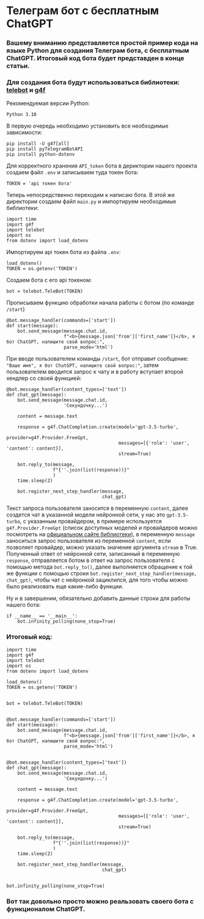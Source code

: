 # Телеграм бот с бесплатным ChatGPT
### Вашему вниманию представляется простой пример кода на языке Python для создания Телеграм бота, с бесплатным ChatGPT. Итоговый код бота будет представден в конце статьи. 
### Для создания бота будут использоваться библиотеки: [telebot](https://pypi.org/project/pyTelegramBotAPI/) и [g4f](https://pypi.org/project/g4f/)
Рекомендуемая версии Python:
```
Python 3.10
```
В первую очередь необходимо установить все необходимые зависимости:
```
pip install -U g4f[all]
pip install pyTelegramBotAPI
pip install python-dotenv
```

Для корректного хранения ```API_token``` бота в дериктории нашего проекта создаем файл ```.env``` и записываем туда токен бота:
```
TOKEN = 'api токен бота'
```
Теперь непосредственно переходим к написаю бота. В этой же директории создаем файл ```main.py``` и импортируем необходимые библиотеки:
```
import time
import g4f
import telebot
import os
from dotenv import load_dotenv
```
Импортируем api токен бота из файла ```.env```:
```
load_dotenv()
TOKEN = os.getenv('TOKEN')
```
Создаем бота с его api токеном:
```
bot = telebot.TeleBot(TOKEN)
```
Прописываем функцию обработки начала работы с ботом (по команде ```/start```)
```
@bot.message_handler(commands=['start'])
def start(message):
    bot.send_message(message.chat.id,
                     f"<b>{message.json['from']['first_name']}</b>, я бот ChatGPT, напишите свой вопрос:",
                     parse_mode='html')
```
При вводе пользователем команды ```/start```, бот отправит сообщение: ```"Ваше имя", я бот ChatGPT, напишите свой вопрос:"```, затем пользователем вводится запрос к чату и в работу вступает второй хендлер со своей функцией:
```
@bot.message_handler(content_types=['text'])
def chat_gpt(message):
    bot.send_message(message.chat.id,
                     'Секундочку...')

    content = message.text

    response = g4f.ChatCompletion.create(model='gpt-3.5-turbo',
                                         provider=g4f.Provider.FreeGpt,
                                         messages=[{'role': 'user', 'content': content}],
                                         stream=True)

    bot.reply_to(message,
                 f"{''.join(list(response))}"
                 )
    time.sleep(2)

    bot.register_next_step_handler(message,
                                   chat_gpt)
```
Текст запроса пользователя заносится в переменную ```content```, далее создется чат в указанной модели нейронной сети, у нас это ```gpt-3.5-turbo```, с указанным провайдером, в примере используется ```g4f.Provider.FreeGpt``` (список доступных моделей и провайдеров можно посмотреть на [официальном сайте библиотеки](https://pypi.org/project/g4f/)), в переменную ```message``` заноситься запрос пользователя из переменной ```content```, если позволяет провайдер, можно указать значение аргумента ```stream``` в True. Полученный ответ от нейронной сети, записанный в переменную ```response```, отправляется ботом в ответ на запрос пользователя с помощью метода ```bot.reply_to()```, далее выполняется обращение к той же функции с помощью строки ```bot.register_next_step_handler(message, chat_gpt)```, чтобы чат с нейронкой зациклился, для того чтобы можно было реализовать еще какие-либо функции.

Ну и в завершении, обязательно добавить данные строки для работы нашего бота:
```
if __name__ == '__main__':
    bot.infinity_polling(none_stop=True)
```

### Итоговый код:
```
import time
import g4f
import telebot
import os
from dotenv import load_dotenv

load_dotenv()
TOKEN = os.getenv('TOKEN')


bot = telebot.TeleBot(TOKEN)


@bot.message_handler(commands=['start'])
def start(message):
    bot.send_message(message.chat.id,
                     f"<b>{message.json['from']['first_name']}</b>, я бот ChatGPT, напишите свой вопрос:",
                     parse_mode='html')


@bot.message_handler(content_types=['text'])
def chat_gpt(message):
    bot.send_message(message.chat.id,
                     'Секундочку...')

    content = message.text

    response = g4f.ChatCompletion.create(model='gpt-3.5-turbo',
                                         provider=g4f.Provider.FreeGpt,
                                         messages=[{'role': 'user', 'content': content}],
                                         stream=True)

    bot.reply_to(message,
                 f"{''.join(list(response))}"
                 )
    time.sleep(2)

    bot.register_next_step_handler(message,
                                   chat_gpt)


bot.infinity_polling(none_stop=True)
```
### Вот так довольно просто можно реальзовать своего бота с функционалом ChatGPT.





